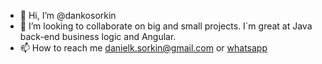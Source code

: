 - 👋 Hi, I’m @dankosorkin
- 💞️ I’m looking to collaborate on big and small projects. I`m great at Java back-end business logic and Angular.
- 📫 How to reach me danielk.sorkin@gmail.com or <a href="https://wa.link/79uk1c">whatsapp</a>

<!---
dankosorkin/dankosorkin is a ✨ special ✨ repository because its `README.md` (this file) appears on your GitHub profile.
You can click the Preview link to take a look at your changes.
--->
